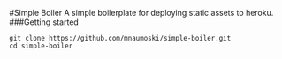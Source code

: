 
#Simple Boiler
A simple boilerplate for deploying static assets to heroku.
###Getting started

```shell
git clone https://github.com/mnaumoski/simple-boiler.git
cd simple-boiler
```